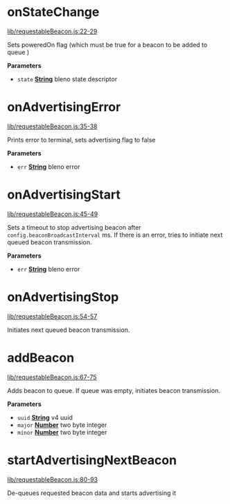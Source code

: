 <!-- Generated by documentation.js. Update this documentation by updating the source code. -->

# onStateChange

[lib/requestableBeacon.js:22-29](https://github.com/animist-io/whale-island/blob/49deb5b57c83e787ef1f2e54d9ad6f7506d77ff0/lib/requestableBeacon.js#L22-L29 "Source code on GitHub")

Sets poweredOn flag (which must be true for a beacon to be added to queue )

**Parameters**

-   `state` **[String](https://developer.mozilla.org/en-US/docs/Web/JavaScript/Reference/Global_Objects/String)** bleno state descriptor

# onAdvertisingError

[lib/requestableBeacon.js:35-38](https://github.com/animist-io/whale-island/blob/49deb5b57c83e787ef1f2e54d9ad6f7506d77ff0/lib/requestableBeacon.js#L35-L38 "Source code on GitHub")

Prints error to terminal, sets advertising flag to false

**Parameters**

-   `err` **[String](https://developer.mozilla.org/en-US/docs/Web/JavaScript/Reference/Global_Objects/String)** bleno error

# onAdvertisingStart

[lib/requestableBeacon.js:45-49](https://github.com/animist-io/whale-island/blob/49deb5b57c83e787ef1f2e54d9ad6f7506d77ff0/lib/requestableBeacon.js#L45-L49 "Source code on GitHub")

Sets a timeout to stop advertising beacon after `config.beaconBroadcastInterval` ms.
If there is an error, tries to initiate next queued beacon transmission.

**Parameters**

-   `err` **[String](https://developer.mozilla.org/en-US/docs/Web/JavaScript/Reference/Global_Objects/String)** bleno error

# onAdvertisingStop

[lib/requestableBeacon.js:54-57](https://github.com/animist-io/whale-island/blob/49deb5b57c83e787ef1f2e54d9ad6f7506d77ff0/lib/requestableBeacon.js#L54-L57 "Source code on GitHub")

Initiates next queued beacon transmission.

# addBeacon

[lib/requestableBeacon.js:67-75](https://github.com/animist-io/whale-island/blob/49deb5b57c83e787ef1f2e54d9ad6f7506d77ff0/lib/requestableBeacon.js#L67-L75 "Source code on GitHub")

Adds beacon to queue. If queue was empty, initiates beacon transmission.

**Parameters**

-   `uuid` **[String](https://developer.mozilla.org/en-US/docs/Web/JavaScript/Reference/Global_Objects/String)** v4 uuid
-   `major` **[Number](https://developer.mozilla.org/en-US/docs/Web/JavaScript/Reference/Global_Objects/Number)** two byte integer
-   `minor` **[Number](https://developer.mozilla.org/en-US/docs/Web/JavaScript/Reference/Global_Objects/Number)** two byte integer

# startAdvertisingNextBeacon

[lib/requestableBeacon.js:80-93](https://github.com/animist-io/whale-island/blob/49deb5b57c83e787ef1f2e54d9ad6f7506d77ff0/lib/requestableBeacon.js#L80-L93 "Source code on GitHub")

De-queues requested beacon data and starts advertising it
